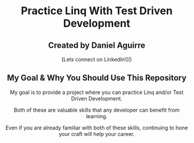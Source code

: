 
<h1 align="center"> Practice Linq With Test Driven Development </h1>

<h2 align="center"> Created by Daniel Aguirre </h2>
<p align="center"> [Lets connect on LinkedIn!](<https://www.linkedin.com/in/daniel-aguirre-/>)</p>

<h2 align="center"> My Goal & Why You Should Use This Repository </h2>
<p align="center"> My goal is to provide a project where you can practice Linq and/or Test Driven Development. <p>
<p align="center"> Both of these are valuable skills that any developer can benefit from learning.</p>
<p align="center"> Even if you are already familiar with both of these skills, continuing to hone your craft will help your career.</p>





